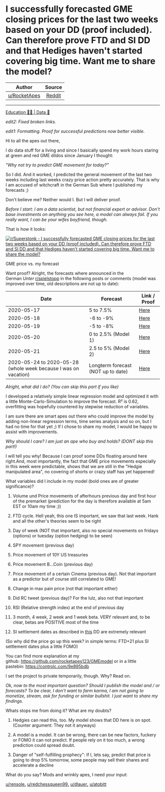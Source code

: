 I successfully forecasted GME closing prices for the last two weeks based on your DD (proof included). Can therefore prove FTD and SI DD and that Hediges haven't started covering big time. Want me to share the model?
========================================================================================================================================================================================================================

| Author       | Source       | 
| :-------------: |:-------------:|
|  [u/RocketApes](https://www.reddit.com/user/RocketApes/) | [Reddit](https://www.reddit.com/r/Superstonk/comments/noih5m/i_successfully_forecasted_gme_closing_prices_for/) | 

---

[Education 👨‍🏫 | Data 🔢](https://www.reddit.com/r/Superstonk/search?q=flair_name%3A%22Education%20%F0%9F%91%A8%E2%80%8D%F0%9F%8F%AB%20%7C%20Data%20%F0%9F%94%A2%22&restrict_sr=1)

*edit2: Fixed broken links.*

*edit1: Formatting. Proof for successful predictions now better visible.*

Hi to all the apes out there,

I do data stuff for a living and since I basically spend my work hours staring at green and red GME dildos since January I thought:

*"Why not try to predict GME movement for today?"*

So I did. And it worked, I predicted the general movement of the last two weeks including last weeks crazy price action pretty accurately. That is why I am accused of witchcraft in the German Sub where I published my forecasts ;)

Don't believe me? Neither would I. But I will deliver proof.

*Before I start: I am a data scientist, but not financial expert or advisor. Don't base investments on anything you see here, a model can always fail. If you really want, I can be your wifes boyfriend, though.*

That is how it looks:

[![r/Superstonk - I successfully forecasted GME closing prices for the last two weeks based on your DD (proof included). Can therefore prove FTD and SI DD and that Hediges haven't started covering big time. Want me to share the model?](https://preview.redd.it/3ce2pe9p6b271.png?width=913&format=png&auto=webp&s=562b5bccbd0ed527e0f87aebab74f61eccd747fa)](https://preview.redd.it/3ce2pe9p6b271.png?width=913&format=png&auto=webp&s=562b5bccbd0ed527e0f87aebab74f61eccd747fa)

GME price vs. my forecast

Want proof? Alright, the forecasts where announced in the German *Unter* [r/spielstopp](https://www.reddit.com/r/spielstopp/) in the following posts or comments (model was improved over time, old descriptions are not up to date):

| Date | Forecast | Link / Proof |
| --- | --- | --- |
| 2020-05-17 | 5 to 7.5% | [Here](https://www.reddit.com/r/Spielstopp/comments/ne9vhn/neues_kursmodell_zur_vorhersage_f%C3%BCr_euch_zum/) |
| 2020-05-18 | -6 to -9% | [Here](https://www.reddit.com/r/Spielstopp/comments/nf4mgo/kursmodell_20_und_offenlegung_von_daten_und_modell/) |
| 2020-05-19 | -5 to -8% | [Here](https://www.reddit.com/r/Spielstopp/comments/nfz5x7/ich_habe_euch_entt%C3%A4uscht_gebt_mir_noch_ne_chance/) |
| 2020-05-20 | 0 to 2.5% (Model 1) | [Here](https://www.reddit.com/r/Spielstopp/comments/ngoyj4/t%C3%A4glicher_spielstopp_sammelfaden_20052021/gysw3ug?utm_source=share&utm_medium=web2x&context=3) |
| 2020-05-21 | 2.5 to 5% (Model 2) | [Here](https://www.reddit.com/r/Spielstopp/comments/nhihrz/t%C3%A4glicher_spielstopp_sammelfaden_21052021/gyx9xad?utm_source=share&utm_medium=web2x&context=3) |
| 2020-05-24 to 2020-05-28 (whole week because I was on vacation) | Longterm forecast (NOT up to date) | [Here](https://www.reddit.com/r/Spielstopp/comments/ngyrai/langfristige_kursvorhersage_von_spielstopp/) |

*Alright, what did I do? (You can skip this part if you like)*

I developed a relatively simple linear regression model and optimized it with a little Monte-Carlo-Simulation to improve the forecast. R² is 0.62, overfitting was hopefully countered by stepwise reduction of variables.

I am sure there are smart apes out there who could improve the model by adding non-linear regression terms, time series analysis and so on, but I had no time for that yet ;) If I chose to share my model, I would be happy to assist with improvements.

*Why should I care? I am just an ape who buy and holds? (DONT skip this part!)*

I will tell you why! Because I can proof some DDs floating around here right.And, most importantly, the fact that GME price movements especially in this week were predictable, shows that we are still in the "Hedgie manipulated area", no covering of shorts or crazy staff has yet happened!

What variables did I include in my model (bold ones are of greater significance)?

1.  Volume und Price movements of afterhours previous day and first hour of the premarket (prediction for the day is therefore available at 5am EST or 10am my time ;))

2.  FTD cycle. Hell yeah, this one IS important, we saw that last week. Hank and all the other's theories seem to be right

3.  Day of week (NOT that important, also no special movements on fridays (options) or tuesday (option hedging) to be seen)

4.  SPY movement (previous day)

5.  Price movement of 10Y US treasuries

6.  Price movement B...Coin (previous day)

7.  Price movement of a certain Cinema (previous day). Not that important as a predictor but of course still correlated to GME!

8.  Change in max pain price (not that important either)

9.  Did RC tweet (previous day)? For the lulz, also not that important

10. RSI (Relative strength index) at the end of previous day

11. 3 month, 4 week, 2 week and 1 week beta. VERY relevant and, to be clear, betas are POSITIVE most of the time

12. SI settlement dates as described in [this](https://www.reddit.com/r/Superstonk/comments/nc1lny/ive_estimated_the_current_si_based_on_the_si/) DD are extremely relevant

(So why did the price go up this week? in simple terms: FTD+21 plus SI settlement dates plus a little FOMO)

You can find more explanation at my github: <https://github.com/rocketapes123/GMEmodel> or in a little pastebin: <https://controlc.com/9e895bdb>

I set the project to private temporarily, though. Why? Read on.

*Ok, now to the most important question? Should I publish the model and / or forecasts? To be clear, I don't want to farm karma, I am not going to monetize, stream, ask for funding or similar bullshit. I just want to share my findings.*

Whats stops me from doing it? What are my doubts?

1.  Hedgies can read this, too. My model shows that DD here is on spot. (Counter argument: They not it anyways)

2.  A model is a model. It can be wrong, there can be new factors, fuckery or FOMO it can not predict. If people rely on it too much, a wrong prediction could spread doubt.

3.  Danger of "self-fulfilling prophecy": If I, lets say, predict that price is going to drop 5% tomorrow, some people may sell their shares and accelerate a decline

What do you say? Mods and wrinkly apes, I need your input:

[u/rensole](https://www.reddit.com/u/rensole/)**,** [u/redchessqueen99](https://www.reddit.com/u/redchessqueen99/)**,** [u/dlauer](https://www.reddit.com/u/dlauer/)**,** [u/atobitt](https://www.reddit.com/u/atobitt/)
